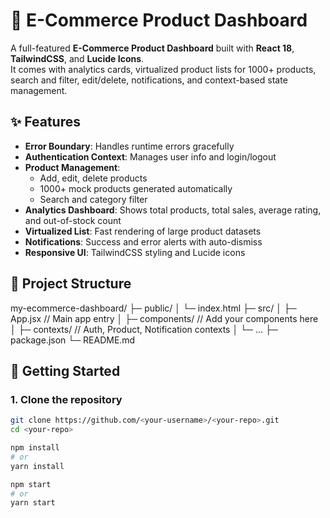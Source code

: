 # 🛒 E-Commerce Product Dashboard

A full-featured **E-Commerce Product Dashboard** built with **React 18**, **TailwindCSS**, and **Lucide Icons**.  
It comes with analytics cards, virtualized product lists for 1000+ products, search and filter, edit/delete, notifications, and context-based state management.

## ✨ Features
- **Error Boundary**: Handles runtime errors gracefully
- **Authentication Context**: Manages user info and login/logout
- **Product Management**:
  - Add, edit, delete products
  - 1000+ mock products generated automatically
  - Search and category filter
- **Analytics Dashboard**: Shows total products, total sales, average rating, and out-of-stock count
- **Virtualized List**: Fast rendering of large product datasets
- **Notifications**: Success and error alerts with auto-dismiss
- **Responsive UI**: TailwindCSS styling and Lucide icons

## 📂 Project Structure
my-ecommerce-dashboard/
├─ public/
│ └─ index.html
├─ src/
│ ├─ App.jsx // Main app entry
│ ├─ components/ // Add your components here
│ ├─ contexts/ // Auth, Product, Notification contexts
│ └─ ...
├─ package.json
└─ README.md


## 🚀 Getting Started

### 1. Clone the repository
```bash
git clone https://github.com/<your-username>/<your-repo>.git
cd <your-repo>

npm install
# or
yarn install

npm start
# or
yarn start
